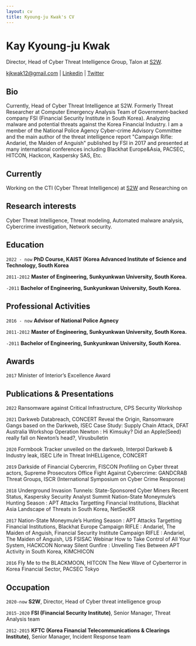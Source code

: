 ```yaml
---
layout: cv
title: Kyoung-ju Kwak's CV
---
```

# Kay Kyoung-ju Kwak

Director, Head of Cyber Threat Intelligence Group, Talon at [S2W](https://s2w.inc/).

<div id="webaddress">
<a href="kjkwak12@gmail.com">kjkwak12@gmail.com</a>
| <a href="https://www.linkedin.com/in/kay-kyoung-ju-kwak-73191664/">Linkedin</a>
| <a href="https://twitter.com/kjkwak12">Twitter</a>
</div>

## Bio
Currently, Head of Cyber Threat Intelligence at S2W. Formerly Threat Researcher at Computer Emergency Analysis Team of Government-backed company FSI (Financial Security Institute in South Korea). Analyzing malware and potential threats against the Korea Financial Industry. I am a member of the National Police Agency Cyber-crime Advisory Committee and the main author of the threat intelligence report "Campaign Rifle: Andariel, the Maiden of Anguish" published by FSI in 2017 and presented at many international conferences including Blackhat Europe&Asia, PACSEC, HITCON, Hackcon, Kaspersky SAS, Etc.

## Currently

Working on the CTI (Cyber Threat Intelligence) at [S2W](https://s2w.inc/) and Researching on 


## Research interests

Cyber Threat Intelligence, Threat modeling, Automated malware analysis, Cybercrime investigation, Network security.

## Education

`2022 - now`
__PhD Course, KAIST (Korea Advanced Institute of Science and Technology, South Korea__

`2011-2012`
__Master of Engineering, Sunkyunkwan University, South Korea.__

`-2011`
__Bachelor of Engineering, Sunkyunkwan University, South Korea.__

## Professional Activities

`2016 - now`
__Advisor of National Police Agnecy__

`2011-2012`
__Master of Engineering, Sunkyunkwan University, South Korea.__

`-2011`
__Bachelor of Engineering, Sunkyunkwan University, South Korea.__

## Awards

`2017`
Minister of Interior’s Excellence Award


## Publications & Presentations

<!-- A list is also available [online](http://scholar.google.co.uk/citations?user=LTOTl0YAAAAJ) -->

`2022`
Ransomware against Critical Infrastructure, CPS Security Workshop

`2021`
Darkweb Databreach, CONCERT
Reveal the Origin, Ransomware Gangs based on the Darkweb, ISEC
Case Study: Supply Chain Attack, DFAT Australia Workshop
Operation Newton : Hi Kimsuky? Did an Apple(Seed) really fall on Newton’s head?, Virusbulletin

`2020`
Formbook Tracker unveiled on the darkweb, Interpol
Darkweb & Industry leak, ISEC
Life in Threat InHELLigence, CONCERT

`2019`
Darkside of Financial Cybercrim, FISCON
Profiling on Cyber threat actors, Supreme Prosecutors Office
Fight Against Cybercrime: GANDCRAB Threat Groups, ISCR (International Symposium on Cyber Crime Response)

`2018`
Underground Invasion Tunnels: State-Sponsored Cyber Miners Recent Status, Kaspersky Security Analyst Summit
Nation-State Moneymule’s Hunting Season : APT Attacks Targetting Financial Institutions, Blackhat Asia
Landscape of Threats in South Korea, NetSecKR

`2017`
Nation-State Moneymule’s Hunting Season : APT Attacks Targetting Financial Institutions, Blackhat Europe
Campaign RIFLE : Andariel, The Maiden of Anguish, Financial Security Institute
Campaign RIFLE : Andariel, The Maiden of Anguish, US FSISAC Webinar
How to Take Control of All Your System, HACKCON Norway
Silent Gunfire : Unveiling Ties Between APT Activity in South Korea, KIMCHICON

`2016`
Fly Me to the BLACKMOON, HITCON
The New Wave of Cyberterror in Korea Financial Sector, PACSEC Tokyo

## Occupation
`2020-now`
__S2W__, Director, Head of Cyber threat intelligence group

`2015-2020`
__FSI (Financial Security Institute)__, Senior Manager, Threat Analysis team

`2012-2015`
__KFTC (Korea Financial Telecommunications & Clearings Institute)__, Senior Manager, Incident Response team



<!-- ### Footer

Last updated: May 2013 -->


